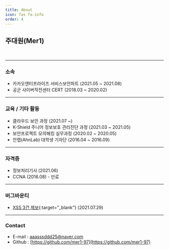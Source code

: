 ```yaml
---
title: About
icon: fas fa-info
order: 4
---
```



## **주대원(Mer1)**

<br />

---
### 소속
- 카카오엔터프라이즈 서비스보안파트 (2021.05 ~ 2021.08)
- 공군 사이버작전센터 CERT (2018.03 ~ 2020.02)

---
### 교육 / 기타 활동
- 클라우드 보안 과정 (2021.07 ~)
- K-Shield 주니어 정보보호 관리진단 과정 (2021.03 ~ 2021.05)
- 보안프로젝트 모의해킹 실무과정 (2020.02 ~ 2020.05)
- 안랩(AhnLab) 대학생 기자단 (2016.04 ~ 2016.09)

---
### 자격증
- 정보처리기사 (2021.06)
- CCNA (2016.08) - 만료

---
### 버그바운티
- [XSS 3건 제보](https://aspiring-coriander-f6c.notion.site/fefb754de21647e087ef6120faa0cb19){:target="_blank"} (2021.07.29)

---
### Contact
- E-mail : aaasssddd25@naver.com
- Github : [https://github.com/mer1-97](https://github.com/mer1-97)